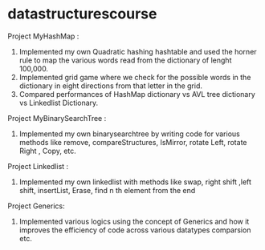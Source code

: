 # datastructurescourse

Project MyHashMap :
1. Implemented my own Quadratic hashing hashtable and used the horner rule to map the various words read from the dictionary of lenght 100,000.
2. Implemented grid game where we check for the possible words in the dictionary in eight directions from that letter in the grid.
3. Compared performances of HashMap dictionary vs AVL tree dictionary vs Linkedlist Dictionary.

Project MyBinarySearchTree :
1. Implemented my own binarysearchtree by writing code for various methods like remove, compareStructures, IsMirror, rotate Left, rotate Right , Copy, etc.

Project Linkedlist :
1. Implemented my own linkedlist with methods like swap, right shift ,left shift, insertList, Erase, find n th element from the end

Project Generics:
1. Implemented various logics using the concept of Generics and how it improves the efficiency of code across various datatypes comparsion etc.